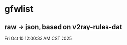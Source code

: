 # gfwlist
## raw -> json, based on [v2ray-rules-dat](https://github.com/Loyalsoldier/v2ray-rules-dat)
Fri Oct 10 12:00:33 AM CST 2025

